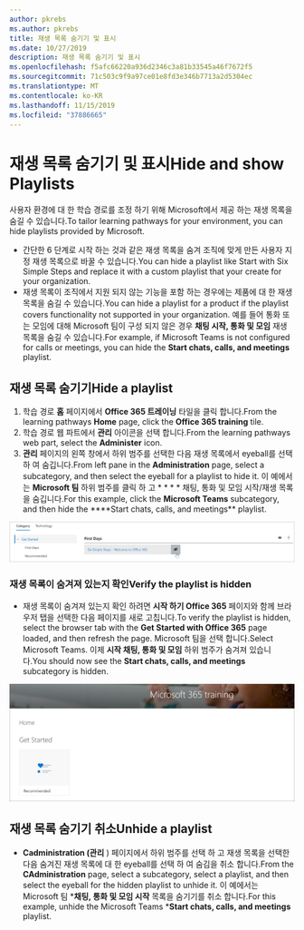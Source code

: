 ```yaml
---
author: pkrebs
ms.author: pkrebs
title: 재생 목록 숨기기 및 표시
ms.date: 10/27/2019
description: 재생 목록 숨기기 및 표시
ms.openlocfilehash: f5afc66220a936d2346c3a81b33545a46f7672f5
ms.sourcegitcommit: 71c503c9f9a97ce01e8fd3e346b7713a2d5304ec
ms.translationtype: MT
ms.contentlocale: ko-KR
ms.lasthandoff: 11/15/2019
ms.locfileid: "37886665"
---
```

# <a name="hide-and-show-playlists"></a><span data-ttu-id="9e768-103">재생 목록 숨기기 및 표시</span><span class="sxs-lookup"><span data-stu-id="9e768-103">Hide and show Playlists</span></span>

<span data-ttu-id="9e768-104">사용자 환경에 대 한 학습 경로를 조정 하기 위해 Microsoft에서 제공 하는 재생 목록을 숨길 수 있습니다.</span><span class="sxs-lookup"><span data-stu-id="9e768-104">To tailor learning pathways for your environment, you can hide playlists provided by Microsoft.</span></span> 

- <span data-ttu-id="9e768-105">간단한 6 단계로 시작 하는 것과 같은 재생 목록을 숨겨 조직에 맞게 만든 사용자 지정 재생 목록으로 바꿀 수 있습니다.</span><span class="sxs-lookup"><span data-stu-id="9e768-105">You can hide a playlist like Start with Six Simple Steps and replace it with a custom playlist that your create for your organization.</span></span>
- <span data-ttu-id="9e768-106">재생 목록이 조직에서 지원 되지 않는 기능을 포함 하는 경우에는 제품에 대 한 재생 목록을 숨길 수 있습니다.</span><span class="sxs-lookup"><span data-stu-id="9e768-106">You can hide a playlist for a product if the playlist covers functionality not supported in your organization.</span></span> <span data-ttu-id="9e768-107">예를 들어 통화 또는 모임에 대해 Microsoft 팀이 구성 되지 않은 경우 **채팅 시작, 통화 및 모임** 재생 목록을 숨길 수 있습니다.</span><span class="sxs-lookup"><span data-stu-id="9e768-107">For example, if Microsoft Teams is not configured for calls or meetings, you can hide the **Start chats, calls, and meetings** playlist.</span></span> 

## <a name="hide-a-playlist"></a><span data-ttu-id="9e768-108">재생 목록 숨기기</span><span class="sxs-lookup"><span data-stu-id="9e768-108">Hide a playlist</span></span>

1. <span data-ttu-id="9e768-109">학습 경로 **홈** 페이지에서 **Office 365 트레이닝** 타일을 클릭 합니다.</span><span class="sxs-lookup"><span data-stu-id="9e768-109">From the learning pathways **Home** page, click the **Office 365 training** tile.</span></span>
2. <span data-ttu-id="9e768-110">학습 경로 웹 파트에서 **관리** 아이콘을 선택 합니다.</span><span class="sxs-lookup"><span data-stu-id="9e768-110">From the learning pathways web part, select the **Administer** icon.</span></span> 
3. <span data-ttu-id="9e768-111">**관리** 페이지의 왼쪽 창에서 하위 범주를 선택한 다음 재생 목록에서 eyeball를 선택 하 여 숨깁니다.</span><span class="sxs-lookup"><span data-stu-id="9e768-111">From left pane in the **Administration** page, select a subcategory, and then select the eyeball for a playlist to hide it.</span></span> <span data-ttu-id="9e768-112">이 예에서는 **Microsoft 팀** 하위 범주를 클릭 하 고 \* \* \* \* 채팅, 통화 및 모임 시작/재생 목록을 숨깁니다.</span><span class="sxs-lookup"><span data-stu-id="9e768-112">For this example, click the **Microsoft Teams** subcategory, and then hide the \*\*\*\*Start chats, calls, and meetings\*\* playlist.</span></span>  

![cg-hideplaylist-.png](media/cg-hideplaylist.png)

### <a name="verify-the-playlist-is-hidden"></a><span data-ttu-id="9e768-114">재생 목록이 숨겨져 있는지 확인</span><span class="sxs-lookup"><span data-stu-id="9e768-114">Verify the playlist is hidden</span></span>
- <span data-ttu-id="9e768-115">재생 목록이 숨겨져 있는지 확인 하려면 **시작 하기 Office 365** 페이지와 함께 브라우저 탭을 선택한 다음 페이지를 새로 고칩니다.</span><span class="sxs-lookup"><span data-stu-id="9e768-115">To verify the playlist is hidden, select the browser tab with the **Get Started with Office 365** page loaded, and then refresh the page.</span></span> <span data-ttu-id="9e768-116">Microsoft 팀을 선택 합니다.</span><span class="sxs-lookup"><span data-stu-id="9e768-116">Select Microsoft Teams.</span></span> <span data-ttu-id="9e768-117">이제 **시작 채팅, 통화 및 모임** 하위 범주가 숨겨져 있습니다.</span><span class="sxs-lookup"><span data-stu-id="9e768-117">You should now see the **Start chats, calls, and meetings** subcategory is hidden.</span></span> 

![cg-hideplaylistrefresh-.png](media/cg-hideplaylistrefresh.png)

## <a name="unhide-a-playlist"></a><span data-ttu-id="9e768-119">재생 목록 숨기기 취소</span><span class="sxs-lookup"><span data-stu-id="9e768-119">Unhide a playlist</span></span>

- <span data-ttu-id="9e768-120">**Cadministration (관리** ) 페이지에서 하위 범주를 선택 하 고 재생 목록을 선택한 다음 숨겨진 재생 목록에 대 한 eyeball를 선택 하 여 숨김을 취소 합니다.</span><span class="sxs-lookup"><span data-stu-id="9e768-120">From the **CAdministration** page, select a subcategory, select a playlist, and then select the eyeball for the hidden playlist to unhide it.</span></span> <span data-ttu-id="9e768-121">이 예에서는 Microsoft 팀 \***채팅, 통화 및 모임 시작** 목록을 숨기기를 취소 합니다.</span><span class="sxs-lookup"><span data-stu-id="9e768-121">For this example, unhide the Microsoft Teams \***Start chats, calls, and meetings** playlist.</span></span>   


